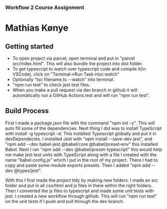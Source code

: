 ### Workflow 2 Course Assignment
# Mathias Kønye

## Getting started

* To open project via parcel, open terminal and put in "parcel src/index.html". This will also bundle the project into dist folder.
* To get typescript to watch over typescript code and compile it(in VSCode), click on "Terminal->Run Task->tsc:watch"
* Optionally "tsc filename.ts --watch" into terminal.
* "npm run test" to check jest test files.
* When you make a pull request via dev branch in github it will automatically run a GitHub Actions test and will run "npm run test".

## Build Process

First I made a package.json file with the command "npm init -y". This will auto fill some of the dependencies. Next thing I did was to install TypeScript with install -g typescript -d. This installed Typescript globally and put it in devDependecies.
I installed Jest with "npm install --save-dev jest", and "npm add --dev babel-jest @babel/core @babel/preset-env" this installed Babel. Next I ran "npm add --dev @babel/preset-typescript" this would help me make jest test units with TypeScript along with a file I created with the name "babel.config.js" which I put in the root of my project. There I had to copy and paste some module exports presets. Then I added "npm add --dev @types/jest".

With this I first made the project tidy by making new folders. I made an src folder and put in all css/html and js files in there within the right folders. Then I converted the js files to typescript and made some unit tests with jest.
I created a new workflow through github. This will run "npm run test" on the unit tests if I push and pull through the dev branch.